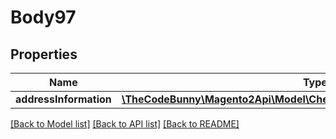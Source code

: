 # Body97

## Properties
Name | Type | Description | Notes
------------ | ------------- | ------------- | -------------
**addressInformation** | [**\TheCodeBunny\Magento2Api\Model\CheckoutDataTotalsInformationInterface**](CheckoutDataTotalsInformationInterface.md) |  | 

[[Back to Model list]](../README.md#documentation-for-models) [[Back to API list]](../README.md#documentation-for-api-endpoints) [[Back to README]](../README.md)


